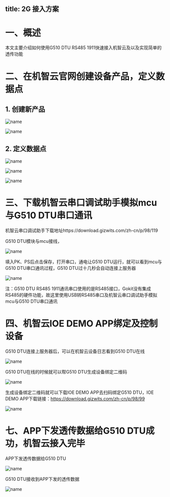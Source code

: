 title: 2G 接入方案
---

# 一、概述

本文主要介绍如何使用G510 DTU RS485 1911快速接入机智云及以及实现简单的透传功能

# 二、在机智云官网创建设备产品，定义数据点

## 1. 创建新产品

![name](/assets/zh-cn/deviceDev/debug/NB_project/NBproject_2.png)

![name](/assets/zh-cn/deviceDev/debug/G510_DTU_RS485_1911/G510_DTU_RS485_1911_3.png)

## 2. 定义数据点

![name](/assets/zh-cn/deviceDev/debug/G510_DTU_RS485_1911/G510_DTU_RS485_1911_4.png)

![name](/assets/zh-cn/deviceDev/debug/G510_DTU_RS485_1911/G510_DTU_RS485_1911_5.png)

![name](/assets/zh-cn/deviceDev/debug/G510_DTU_RS485_1911/G510_DTU_RS485_1911_6.png)

# 三、下载机智云串口调试助手模拟mcu与G510 DTU串口通讯

机智云串口调试助手下载地址https://download.gizwits.com/zh-cn/p/98/119

G510 DTU模块与mcu接线，

![name](/assets/zh-cn/deviceDev/debug/G510_DTU_RS485_1911/G510_DTU_RS485_1911_7.png)

填入PK、PS后点击保存，打开串口，通电让G510 DTU运行，就可以看到mcu与G510 DTU串口通讯过程，G510 DTU过十几秒会自动连接上服务器

![name](/assets/zh-cn/deviceDev/debug/G510_DTU_RS485_1911/G510_DTU_RS485_1911_8.png)

注：G510 DTU RS485 1911通讯串口使用的是RS485接口，Gokit没有集成RS485的硬件功能，故这里使用USB转RS485串口及机智云串口调试助手模拟mcu与G510 DTU串口通讯

# 四、机智云IOE DEMO APP绑定及控制设备

G510 DTU连接上服务器后，可以在机智云设备日志看到G510 DTU在线

![name](/assets/zh-cn/deviceDev/debug/G510_DTU_RS485_1911/G510_DTU_RS485_1911_9.png)

G510 DTU在线的时候就可以帮G510 DTU生成设备绑定二维码

![name](/assets/zh-cn/deviceDev/debug/G510_DTU_RS485_1911/G510_DTU_RS485_1911_10.png)

生成设备绑定二维码就可以下载IOE DEMO APP去扫码绑定G510 DTU，IOE DEMO APP下载链接：https://download.gizwits.com/zh-cn/p/98/99

![name](/assets/zh-cn/deviceDev/debug/G510_DTU_RS485_1911/G510_DTU_RS485_1911_11.png)

# 七、APP下发透传数据给G510 DTU成功，机智云接入完毕

APP下发透传数据给G510 DTU

![name](/assets/zh-cn/deviceDev/debug/G510_DTU_RS485_1911/G510_DTU_RS485_1911_12.png)

G510 DTU接收到APP下发的透传数据

![name](/assets/zh-cn/deviceDev/debug/G510_DTU_RS485_1911/G510_DTU_RS485_1911_13.png)

